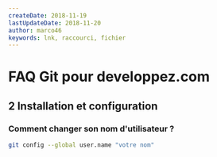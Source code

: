 ```yaml
---
createDate: 2018-11-19
lastUpdateDate: 2018-11-20
author: marco46
keywords: lnk, raccourci, fichier
---
```


# FAQ Git pour developpez.com

## 2 Installation et configuration

### Comment changer son nom d'utilisateur ?

```bash
git config --global user.name "votre nom"
```
